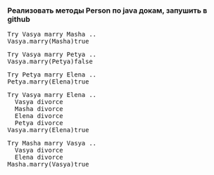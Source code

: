 ﻿### Реализовать методы Person по java докам, запушить в github

<pre>
Try Vasya marry Masha ..
Vasya.marry(Masha)true
</pre>

<pre>
Try Vasya marry Petya ..
Vasya.marry(Petya)false
</pre>

<pre>
Try Petya marry Elena ..
Petya.marry(Elena)true
</pre>

<pre>
Try Vasya marry Elena ..
  Vasya divorce
  Masha divorce
  Elena divorce
  Petya divorce
Vasya.marry(Elena)true
</pre>

<pre>
Try Masha marry Vasya ..
  Vasya divorce
  Elena divorce
Masha.marry(Vasya)true
</pre>